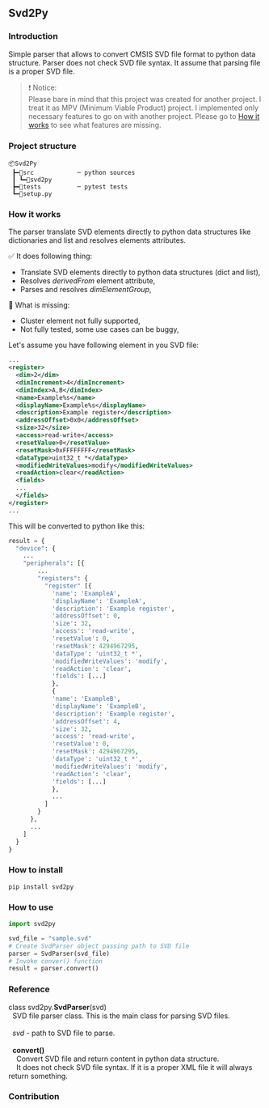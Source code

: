 ## Svd2Py

### Introduction
Simple parser that allows to convert CMSIS SVD file format to python data structure.
Parser does not check SVD file syntax. It assume that parsing file is a proper SVD file.

>:exclamation: Notice:<br>
>Please bare in mind that this project was created for another project. I treat it as MPV (Minimum Viable Product) project. I implemented only necessary features to go on with another project. Please go to [How it works](#how-it-works) to see what features are missing.

### Project structure
```
📦Svd2Py
 ┣━📂src            ─ python sources
 ┃ ┗━📂svd2py
 ┣━📂tests          ─ pytest tests
 ┗━📜setup.py
```

### How it works
The parser translate SVD elements directly to python data structures like dictionaries and list and resolves elements attributes.

:white_check_mark: It does following thing:
 - Translate SVD elements directly to python data structures (dict and list),
 - Resolves *derivedFrom* element attribute,
 - Parses and resolves *dimElementGroup*,

:no_entry_sign: What is missing:
 - Cluster element not fully supported,
 - Not fully tested, some use cases can be buggy,

Let's assume you have following element in you SVD file:

```xml
...
<register>
  <dim>2</dim>
  <dimIncrement>4</dimIncrement>
  <dimIndex>A,B</dimIndex>
  <name>Example%s</name>
  <displayName>Example%s</displayName>
  <description>Example register</description>
  <addressOffset>0x0</addressOffset>
  <size>32</size>
  <access>read-write</access>
  <resetValue>0</resetValue>
  <resetMask>0xFFFFFFFF</resetMask>
  <dataType>uint32_t *</dataType>
  <modifiedWriteValues>modify</modifiedWriteValues>
  <readAction>clear</readAction>
  <fields>
  ...
  </fields>
</register>
...
```

This will be converted to python like this:
```python
result = {
  "device": {
    ...
    "peripherals": [{
        ...
        "registers": {
          "register" [{
            'name': 'ExampleA',
            'displayName': 'ExampleA',
            'description': 'Example register',
            'addressOffset': 0,
            'size': 32,
            'access': 'read-write',
            'resetValue': 0,
            'resetMask': 4294967295,
            'dataType': 'uint32_t *',
            'modifiedWriteValues': 'modify',
            'readAction': 'clear',
            'fields': [...]
            },
            {
            'name': 'ExampleB',
            'displayName': 'ExampleB',
            'description': 'Example register',
            'addressOffset': 4,
            'size': 32,
            'access': 'read-write',
            'resetValue': 0,
            'resetMask': 4294967295,
            'dataType': 'uint32_t *',
            'modifiedWriteValues': 'modify',
            'readAction': 'clear',
            'fields': [...]
            },
            ...
          ]
        }
      },
      ...
    ]
  }
}
```

### How to install
``` shell
pip install svd2py
```

### How to use
```python
import svd2py

svd_file = "sample.svd"
# Create SvdParser object passing path to SVD file
parser = SvdParser(svd_file)
# Invoke conver() function
result = parser.convert()
```

### Reference
class svd2py.**SvdParser**(svd)<br>
&nbsp;&nbsp;SVD file parser class. This is the main class for parsing SVD files.<br><br>
&nbsp;&nbsp;*svd* - path to SVD file to parse.<br><br>
&nbsp;&nbsp;**convert()**<br>
&nbsp;&nbsp;&nbsp;&nbsp;Convert SVD file and return content in python data structure.<br>
&nbsp;&nbsp;&nbsp;&nbsp;It does not check SVD file syntax. If it is a proper XML file it will always return something.

### Contribution

